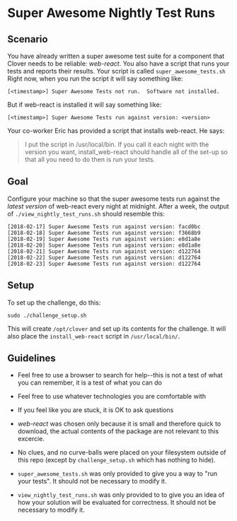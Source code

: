 # Super Awesome Nightly Test Runs 

## Scenario

You have already written a super awesome test suite for a component that Clover needs to be reliable: *web-react*.  You also have a script that runs your tests and reports their results.  Your script is called `super_awesome_tests.sh`
Right now, when you run the script it will say something like:

    [<timestamp>] Super Awesome Tests not run.  Software not installed.

But if web-react is installed it will say something like:

    [<timestamp>] Super Awesome Tests run against version: <version> 

Your co-worker Eric has provided a script that installs web-react. He says: 

> I put the script in /usr/local/bin.  If you call it each night with the version you want, install_web-react should handle all of the set-up so that all you need to do then is run your tests.

## Goal

Configure your machine so that the super awesome tests run against the *latest version* of web-react every night at midnight.  After a week, the output of `./view_nightly_test_runs.sh` should resemble this:

    [2018-02-17] Super Awesome Tests run against version: facd0bc
    [2018-02-18] Super Awesome Tests run against version: f3668b9
    [2018-02-19] Super Awesome Tests run against version: e8d1a8e
    [2018-02-20] Super Awesome Tests run against version: e8d1a8e
    [2018-02-21] Super Awesome Tests run against version: d122764
    [2018-02-22] Super Awesome Tests run against version: d122764
    [2018-02-23] Super Awesome Tests run against version: d122764

## Setup

To set up the challenge, do this:

    sudo ./challenge_setup.sh
    
This will create `/opt/clover` and set up its contents for the challenge.  It will also place the `install_web-react` script in `/usr/local/bin/`.

## Guidelines

 - Feel free to use a browser to search for help--this is not a test of what you can remember, it is a test of what you can do

 - Feel free to use whatever technologies you are comfortable with

 - If you feel like you are stuck, it is OK to ask questions

 - *web-react* was chosen only because it is small and therefore quick to download, the actual contents of the package are not relevant to this excercie.

 - No clues, and no curve-balls were placed on your filesystem outside of this repo (except by `challenge_setup.sh` which has nothing to hide).

 - `super_awesome_tests.sh` was only provided to give you a way to "run your tests".  It should not be necessary to modify it.

 - `view_nightly_test_runs.sh` was only provided to to give you an idea of how your solution will be evaluated for correctness.  It should not be necessary to modify it.

